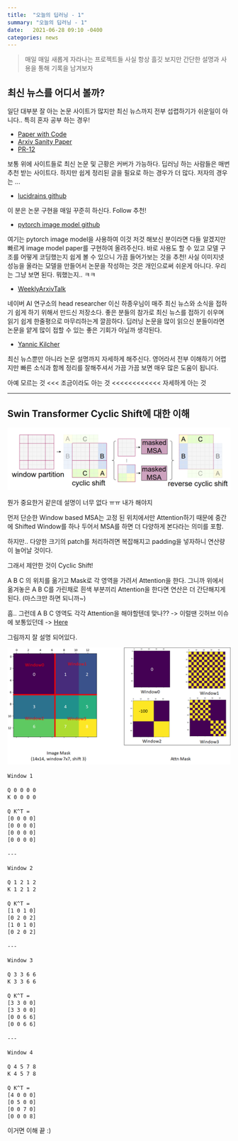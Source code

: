 ```yaml
---
title:  "오늘의 딥러닝 - 1"
summary: "오늘의 딥러닝 - 1"
date:   2021-06-28 09:10 -0400
categories: news
---
```



> 매일 매일 새롭게 자라나는 프로젝트들 사실 항상 흘깃 보지만 간단한 설명과 사용을 통해 기록을 남겨보자

## 최신 뉴스를 어디서 볼까?

일단 대부분 잘 아는 논문 사이트가 많지만 최신 뉴스까지 전부 섭렵하기가 쉬운일이 아니다.. 특히 혼자 공부 하는 경우!

- [Paper with Code](https://paperswithcode.com/)
- [Arxiv Sanity Paper](http://www.arxiv-sanity.com/)
- [PR-12](https://www.youtube.com/results?search_query=pr12)

보통 위에 사이트들로 최신 논문 및 근황은 커버가 가능하다.
딥러닝 하는 사람들은 매번 추천 받는 사이트다.
하지만 쉽게 정리된 글을 필요로 하는 경우가 더 많다. 저자의 경우는 ...

- [lucidrains github](https://github.com/lucidrains)

이 분은 논문 구현을 매일 꾸준히 하신다. Follow 추천!

- [pytorch image model github](https://github.com/rwightman/pytorch-image-models)

여기는 pytorch image model을 사용하여 이것 저것 해보신 분이라면 다들 알겠지만 빠르게 image model paper를 구현하여 올려주신다.
바로 사용도 할 수 있고 모델 구조를 어떻게 코딩했는지 쉽게 볼 수 있으니 가끔 들어가보는 것을 추천!
사실 이미지넷 성능을 올라는 모델을 만들어서 논문을 작성하는 것은 개인으로써 쉬운게 아니다. 우리는 그냥 보면 된다. 뭐했는지.. ㅋㅋ

- [WeeklyArxivTalk](https://github.com/jungwoo-ha/WeeklyArxivTalk)

네이버 AI 연구소의 head researcher 이신 하종우님이 매주 최신 뉴스와 소식을 접하기 쉽게 하기 위해서 만드신 저장소다.
좋은 분들의 참가로 최신 뉴스를 접하기 쉬우며 읽기 쉽게 한줄평으로 마무리하는게 깔끔하다.
딥러닝 논문을 많이 읽으신 분들이라면 논문을 얕게 많이 접할 수 있는 좋은 기회가 아닐까 생각된다.

- [Yannic Kilcher](https://www.youtube.com/channel/UCZHmQk67mSJgfCCTn7xBfew)

최신 뉴스뿐만 아니라 논문 설명까지 자세하게 해주신다. 영어라서 전부 이해하기 어렵지만 빠른 소식과 함께 정리를 잘해주셔서 가끔 가끔 보면 매우 많은 도움이 됩니다.

아예 모르는 것 <<< 조금이라도 아는 것 <<<<<<<<<<<< 자세하게 아는 것

---

## Swin Transformer Cyclic Shift에 대한 이해



![cyclic](/assets/img/post_img/day1/cyclic.png)



뭔가 중요한거 같은데 설명이 너무 없다 ㅠㅠ 내가 해야지

먼저 단순한 Window based MSA는 고정 된 위치에서만 Attention하기 때문에 중간에 Shifted Window를 하나 두어서 MSA를 하면 더 다양하게 본다라는 의미를 포함.

하지만.. 다양한 크기의 patch를 처리하려면 복잡해지고 padding을 넣자하니 연산량이 늘어날 것이다.

그래서 제안한 것이 Cyclic Shift!

A B C 의 위치를 옮기고 Mask로 각 영역을 가려서 Attention을 한다. 그니까 위에서 옮겨놓은 A B C를 가린채로 흰색 부분끼리 Attention을 한다면 연산은 더 간단해지게 된다. (마스크만 하면 되니까~)

흠.. 그런데 A B C 영역도 각각 Attention을 해야할텐데 맞나?? -> 이럴땐 깃허브 이슈에 보통있던데 -> [Here](https://github.com/microsoft/Swin-Transformer/issues/38)

그림까지 잘 설명 되어있다.



![window](/assets/img/post_img/day1/window.png)



```
Window 1

Q 0 0 0 0
K 0 0 0 0

Q K^T =
[0 0 0 0]
[0 0 0 0]
[0 0 0 0]
[0 0 0 0]

---

Window 2

Q 1 2 1 2
K 1 2 1 2

Q K^T =
[1 0 1 0]
[0 2 0 2]
[1 0 1 0]
[0 2 0 2]

---

Window 3

Q 3 3 6 6
K 3 3 6 6

Q K^T =
[3 3 0 0]
[3 3 0 0]
[0 0 6 6]
[0 0 6 6]

---

Window 4

Q 4 5 7 8
K 4 5 7 8

Q K^T =
[4 0 0 0]
[0 5 0 0]
[0 0 7 0]
[0 0 0 8]
```

이거면 이해 끝 :)
